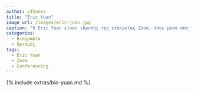 ```yaml
---
author: p15anez
title: "Eric Yuan"
image_url: /images/eric-juan.jpg
caption: "O Eric Yuan είναι ιδρυτής της εταιρείας Zoom, όπου μέσα απο το λογισμικό που προσφέρει η εταιρεία χιλιάδες άνθρωποι επικοινωνούν καθημερινά. "
categories:
  - Βιογραφία 
  - Ορισμός 
tags:
  - Eric Yuan
  - Zoom
  - Conferencing
---
```


{% include extras/bio-yuan.md %}
